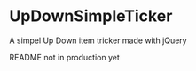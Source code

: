 UpDownSimpleTicker
==================

A simpel Up Down item tricker made with jQuery


README not in production yet
